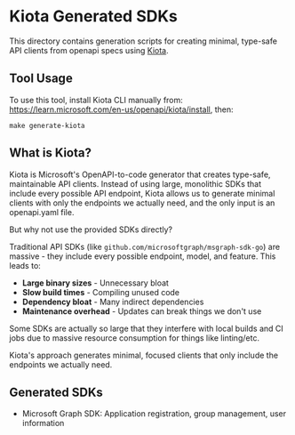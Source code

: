 # Kiota Generated SDKs

This directory contains generation scripts for creating minimal, type-safe API clients from openapi specs using [Kiota](https://github.com/microsoft/kiota).

## Tool Usage

To use this tool, install Kiota CLI manually from: https://learn.microsoft.com/en-us/openapi/kiota/install, then:

```
make generate-kiota
```

## What is Kiota?

Kiota is Microsoft's OpenAPI-to-code generator that creates type-safe, maintainable API clients. Instead of using large, monolithic SDKs that include every possible API endpoint, Kiota allows us to generate minimal clients with only the endpoints we actually need, and the only input is an openapi.yaml file.

But why not use the provided SDKs directly?

Traditional API SDKs (like `github.com/microsoftgraph/msgraph-sdk-go`) are massive - they include every possible endpoint, model, and feature. This leads to:
- **Large binary sizes** - Unnecessary bloat
- **Slow build times** - Compiling unused code
- **Dependency bloat** - Many indirect dependencies
- **Maintenance overhead** - Updates can break things we don't use

Some SDKs are actually so large that they interfere with local builds and CI jobs due to massive resource consumption for things like linting/etc.

Kiota's approach generates minimal, focused clients that only include the endpoints we actually need.

## Generated SDKs

- Microsoft Graph SDK: Application registration, group management, user information
